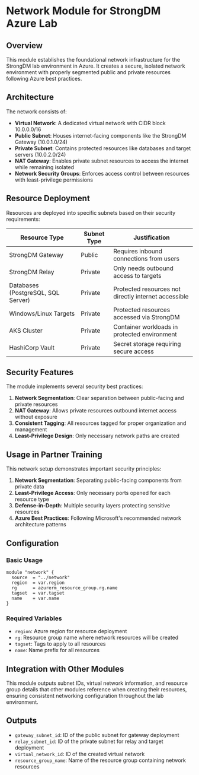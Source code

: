 # Network Module for StrongDM Azure Lab

## Overview

This module establishes the foundational network infrastructure for the StrongDM lab environment in Azure. It creates a secure, isolated network environment with properly segmented public and private resources following Azure best practices.

## Architecture

The network consists of:

- **Virtual Network**: A dedicated virtual network with CIDR block 10.0.0.0/16
- **Public Subnet**: Houses internet-facing components like the StrongDM Gateway (10.0.1.0/24)
- **Private Subnet**: Contains protected resources like databases and target servers (10.0.2.0/24)
- **NAT Gateway**: Enables private subnet resources to access the internet while remaining isolated
- **Network Security Groups**: Enforces access control between resources with least-privilege permissions

## Resource Deployment

Resources are deployed into specific subnets based on their security requirements:

| Resource Type | Subnet Type | Justification |
|---------------|------------|---------------|
| StrongDM Gateway | Public | Requires inbound connections from users |
| StrongDM Relay | Private | Only needs outbound access to targets |
| Databases (PostgreSQL, SQL Server) | Private | Protected resources not directly internet accessible |
| Windows/Linux Targets | Private | Protected resources accessed via StrongDM |
| AKS Cluster | Private | Container workloads in protected environment |
| HashiCorp Vault | Private | Secret storage requiring secure access |

## Security Features

The module implements several security best practices:

1. **Network Segmentation**: Clear separation between public-facing and private resources
2. **NAT Gateway**: Allows private resources outbound internet access without exposure
3. **Consistent Tagging**: All resources tagged for proper organization and management
4. **Least-Privilege Design**: Only necessary network paths are created

## Usage in Partner Training

This network setup demonstrates important security principles:

1. **Network Segmentation**: Separating public-facing components from private data
2. **Least-Privilege Access**: Only necessary ports opened for each resource type
3. **Defense-in-Depth**: Multiple security layers protecting sensitive resources
4. **Azure Best Practices**: Following Microsoft's recommended network architecture patterns

## Configuration

### Basic Usage

```hcl
module "network" {
  source  = "../network"
  region  = var.region
  rg      = azurerm_resource_group.rg.name
  tagset  = var.tagset
  name    = var.name
}
```

### Required Variables

- `region`: Azure region for resource deployment
- `rg`: Resource group name where network resources will be created
- `tagset`: Tags to apply to all resources
- `name`: Name prefix for all resources

## Integration with Other Modules

This module outputs subnet IDs, virtual network information, and resource group details that other modules reference when creating their resources, ensuring consistent networking configuration throughout the lab environment.

## Outputs

- `gateway_subnet_id`: ID of the public subnet for gateway deployment
- `relay_subnet_id`: ID of the private subnet for relay and target deployment
- `virtual_network_id`: ID of the created virtual network
- `resource_group_name`: Name of the resource group containing network resources
